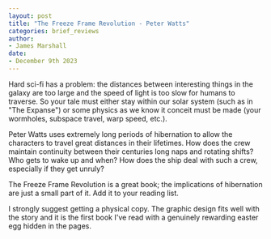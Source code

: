 ```yaml
---
layout: post
title: "The Freeze Frame Revolution - Peter Watts"
categories: brief_reviews
author:
- James Marshall
date:
- December 9th 2023
---
```


Hard sci-fi has a problem: the distances between interesting things in the galaxy are too large and the speed of light is too slow for humans to traverse.
So your tale must either stay within our solar system (such as in "The Expanse") or some physics as we know it conceit must be made (your wormholes, subspace travel, warp speed, etc.).

Peter Watts uses extremely long periods of hibernation to allow the characters to travel great distances in their lifetimes.
How does the crew maintain continuity between their centuries long naps and rotating shifts?
Who gets to wake up and when?
How does the ship deal with such a crew, especially if they get unruly?

The Freeze Frame Revolution is a great book; the implications of hibernation are just a small part of it.
Add it to your reading list.

I strongly suggest getting a physical copy.
The graphic design fits well with the story and it is the first book I've read with a genuinely rewarding easter egg hidden in the pages.
